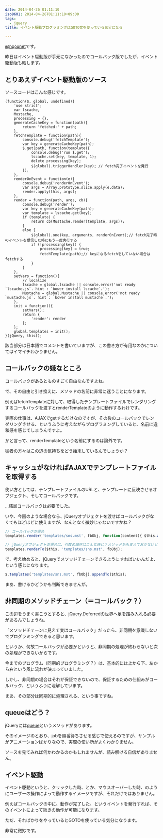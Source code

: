 ```yaml
---
date: 2014-04-26 01:11:10
iso8601: 2014-04-26T01:11:10+09:00
tags:
  - jquery
title: イベント駆動プログラミングはGOTO文を使っている気分になる

---
```


<p><a href="https://twitter.com/nqounet">@nqounet</a>です。</p>

<p>昨日はイベント駆動版が手元になかったのでコールバック版でしたが、イベント駆動版も晒します。</p>



<h2>とりあえずイベント駆動版のソース</h2>

<p>ソースコードはこんな感じです。</p>

```
(function($, global, undefined){
    'use strict';
    var lscache,
    Mustache,
    processing = {},
    generateCacheKey = function(path){
        return 'fetched:' + path;
    },
    fetchTemplate = function(path){
        console.debug('fetchTemplate');
        var key = generateCacheKey(path);
        $.get(path, function(template){
            console.debug('run $.get');
            lscache.set(key, template, 1);
            delete processing[key];
            $(global).triggerHandler(key); // fetch完了イベントを発行
        });
    },
    renderOnEvent = function(e){
        console.debug('renderOnEvent');
        var args = Array.prototype.slice.apply(e.data);
        render.apply(this, args);
    },
    render = function(path, args, cb){
        console.debug('render');
        var key = generateCacheKey(path);
        var template = lscache.get(key);
        if (template) {
            return cb(Mustache.render(template, args));
        }
        else {
            $(global).one(key, arguments, renderOnEvent);// fetch完了時のイベントを受信した時にもう一度実行する
            if (!processing[key]) {
                processing[key] = true;
                fetchTemplate(path);// keyになるfetchをしていない場合はfetchする
            }
        }
    },
    setVars = function(){
        // localize
        lscache = global.lscache || console.error('not ready `lscache.js`. hint : `bower install lscache`.');
        Mustache = global.Mustache || console.error('not ready `mustache.js`. hint : `bower install mustache`.');
    },
    init = function(){
        setVars();
        return {
            'render': render
        };
    };
    global.templates = init();
}(jQuery, this));
```

<p>該当部分は日本語でコメントを書いていますが、この書き方が有用なのかについてはイマイチわかりません。</p>

<h2>コールバックの嫌なところ</h2>

<p>コールバックがあるとものすごく自由なんですよね。</p>

<p>で、その自由と引き換えに、メソッドの名前に非常に迷うことになります。</p>

<p>例えばfetchTemplateに対して、取得したテンプレートファイルでレンダリングするコールバックを渡すとrenderTemplateのように動作するわけです。</p>

<p>実際の仕事は、AJAXでgetするだけなのですが、その後のコールバックでレンダリングさせる、というふうに考えながらプログラミングしていると、名前に違和感を感じてしまうんですよ。</p>

<p>かと言って、renderTemplateという名前にするのは論外です。</p>

<p>猛者の方々はこの辺の気持ちをどう始末しているんでしょうか？</p>

<h2>キャッシュがなければAJAXでテンプレートファイルを取得する</h2>

<p>使い方としては、テンプレートファイルのURLと、テンプレートに反映させるオブジェクト、そしてコールバックです。</p>

<p>…結局コールバックは必要でした。</p>

<p>いや、今回のような場合なら、jQueryオブジェクトを渡せばコールバックがなくてもほどほどに使えますが、なんとなく微妙じゃないですかね？</p>

```js
// コールバックの場合
templates.render('templates/sns.mst', fbObj, function(content){ $this.append(content) });

// jQueryオブジェクトの場合は、引数の順序はこんな感じ？メソッド名も変えておかないとねぇ
templates.renderTo($this, 'templates/sns.mst', fbObj);
```

<p>で、考え始めると、jQueryでメソッドチェーンできるようにすればいいんだよ、という感じになります。</p>

```js
$.templates('templates/sns.mst', fbObj).appendTo($this);
```

<p>まあ、書けるかどうかも判断できませんが。</p>

<h2>非同期のメソッドチェーン（＝コールバック？）</h2>

<p>この辺をうまく書こうとすると、jQuery.Deferredの世界へ足を踏み入れる必要があるんでしょうね。</p>

<p>「メソッドチェーンに見えて実はコールバック」だったら、非同期を意識しないでプログラミングできると思います。</p>

<p>というか、何故コールバックが必要かというと、非同期の処理が終わらないと次の処理ができないからです。</p>

<p>今までのプログラム（同期的プログラミング？）は、基本的には上から下、左から右という風に流れが決まっていました。</p>

<p>しかし、非同期の場合はそれが保証できないので、保証するための仕組みがコールバック、というふうに理解しています。</p>

<p>まあ、その部分は同期的に処理される、という事ですね。</p>

<h2>queueはどう？</h2>

<p>jQueryには<a href="http://api.jquery.com/queue/">queue</a>というメソッドがあります。</p>

<p>そのイメージのとおり、jobを順番待ちさせる感じで使えるのですが、サンプルがアニメーションばかりなので、実際の使い所がよくわかりません。</p>

<p>ソースを見てみれば何かわかるのかもしれませんが、読み解ける自信がありません。</p>

<h2>イベント駆動</h2>

<p>イベント駆動というと、クリックした時、とか、マウスオーバーした時、のようにユーザーの操作によって動作するイメージですが、それだけではありません。</p>

<p>例えばコールバックの中に、動作が完了した、というイベントを発行すれば、そのイベントによって続きの動作が可能になります。</p>

<p>ただ、そればかりをやっているとGOTOを使っている気分になります。</p>

<p>非常に微妙です。</p>
    	